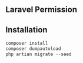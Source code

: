 Laravel Permission
------------------

## Installation
```php
composer install
composer dumpautoload
php artian migrate --seed
```
